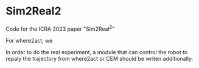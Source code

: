 # Sim2Real2
Code for the ICRA 2023 paper "Sim2Real$^2$"

For where2act, we 


In order to do the real experiment, a module that can control the robot to repaly the trajectory from where2act or CEM should be writen additionally.